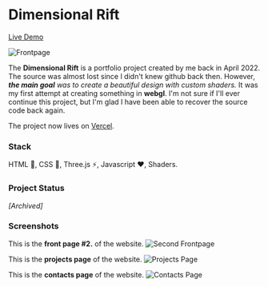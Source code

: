 # Dimensional Rift
[Live Demo](https://dimensional-rift.vercel.app/)

![Frontpage](https://i.imgur.com/62wmYyU.jpg)

The **Dimensional Rift** is a portfolio project created by me back in April 2022. The source was almost lost since I didn't knew github back then. However, _**the main goal** was to create a beautiful design with custom shaders._ It was my first attempt at creating something in **webgl**. I'm not sure if I'll ever continue this project, but I'm glad I have been able to recover the source code back again.

The project now lives on [Vercel](https://dimensional-rift.vercel.app/).

### Stack
HTML 💪, CSS 🎨, Three.js ⚡, Javascript ❤️, Shaders.

### Project Status
_[Archived]_

### Screenshots

This is the **front page #2.** of the website.
![Second Frontpage](https://i.imgur.com/PbjZVwf.jpg)

This is the **projects page** of the website.
![Projects Page](https://i.imgur.com/qSqKhcW.jpg)

This is the **contacts page** of the website.
![Contacts Page](https://i.imgur.com/RYtW8yF.jpg)